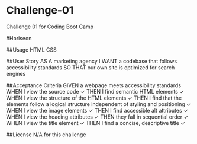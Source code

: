 # Challenge-01
Challenge 01 for Coding Boot Camp

#Horiseon

##Usage
HTML
CSS

##User Story
AS A marketing agency
I WANT a codebase that follows accessibility standards
SO THAT our own site is optimized for search engines

##Acceptance Criteria
GIVEN a webpage meets accessibility standards
WHEN I view the source code ✓
THEN I find semantic HTML elements ✓
WHEN I view the structure of the HTML elements ✓
THEN I find that the elements follow a logical structure independent of styling and positioning ✓
WHEN I view the image elements ✓
THEN I find accessible alt attributes ✓
WHEN I view the heading attributes ✓
THEN they fall in sequential order ✓
WHEN I view the title element ✓
THEN I find a concise, descriptive title ✓

##License
N/A for this challenge
